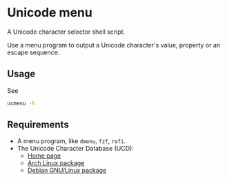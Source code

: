 # Unicode menu

A Unicode character selector shell script.

Use a menu program to output a Unicode character's value, property or an escape sequence.

## Usage

See

```sh
ucmenu -h
```

## Requirements

-   A menu program, like `dmenu`, `fzf`, `rofi`.
-   The Unicode Character Database (UCD):
    -   [Home page](https://www.unicode.org/ucd/)
    -   [Arch Linux package](https://archlinux.org/packages/extra/any/unicode-character-database/)
    -   [Debian GNU/Linux package](https://packages.debian.org/bullseye/unicode-data)
